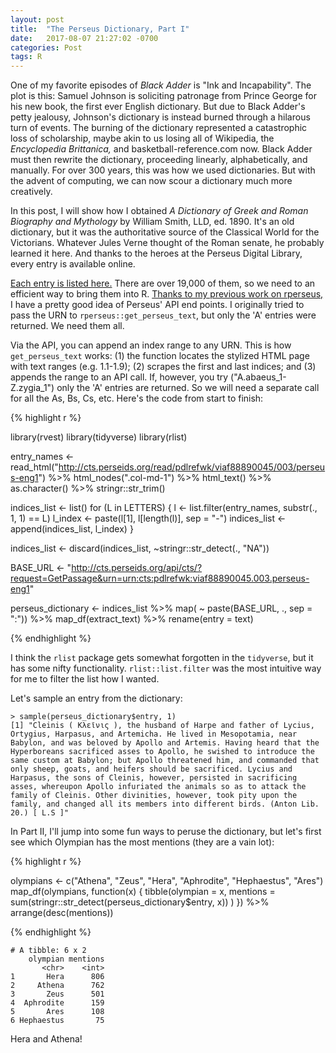 ```yaml
---
layout: post
title:  "The Perseus Dictionary, Part I"
date:   2017-08-07 21:27:02 -0700
categories: Post
tags: R 
---
```


One of my favorite episodes of *Black Adder* is "Ink and Incapability". The plot is this: Samuel Johnson is 
soliciting patronage from Prince George for his new book, the first ever English dictionary. But due to Black Adder's petty
jealousy, Johnson's dictionary is instead burned through a hilarous turn of events. The burning of the dictionary represented a
catastrophic loss of scholarship, maybe akin to us losing all of Wikipedia, the *Encyclopedia Brittanica,* and basketball-reference.com now. Black Adder must then rewrite the dictionary, proceeding linearly, alphabetically, and manually. For over 300 years, 
this was how we used dictionaries. But with the advent of computing, we can now scour a dictionary much more creatively.

<!--more-->

In this post, I will show how I obtained *A Dictionary of Greek and Roman Biography and Mythology* by William Smith, LLD, ed. 1890. It's
an old dictionary, but it was the authoritative source of the Classical World for the Victorians. Whatever Jules Verne thought 
of the Roman senate, he probably learned it here. And thanks to the heroes at the Perseus Digital Library, every entry is available online.

[Each entry is listed here.](http://cts.perseids.org/read/pdlrefwk/viaf88890045/003/perseus-eng1) There are over 19,000 of them,
so we need to an efficient way to bring them into R. [Thanks to my previous work on rperseus,](https://github.com/daranzolin/rperseus) I have a pretty good idea of Perseus'
API end points. I originally tried to pass the URN to `rperseus::get_perseus_text`, but only the 'A' entries were returned. We need them all.

Via the API, you can append an index range to any URN. This is how `get_perseus_text` works: (1) the function locates the stylized HTML page
with text ranges (e.g. 1.1-1.9); (2) scrapes the first and last indices; and (3) appends the range to an API call. If, however,
you try ("A.abaeus_1-Z.zygia_1") only the 'A' entries are returned. So we will need a separate call for all the As, Bs, Cs, etc. Here's
the code from start to finish:

{% highlight r %}

library(rvest)
library(tidyverse)
library(rlist)

entry_names <- read_html("http://cts.perseids.org/read/pdlrefwk/viaf88890045/003/perseus-eng1") %>%
  html_nodes(".col-md-1") %>%
  html_text() %>%
  as.character() %>%
  stringr::str_trim()

indices_list <- list()
for (L in LETTERS) { 
  l <- list.filter(entry_names, substr(., 1, 1) == L)
  l_index <- paste(l[1], l[length(l)], sep = "-")
  indices_list <- append(indices_list, l_index)
}

indices_list <- discard(indices_list, ~stringr::str_detect(., "NA"))

BASE_URL <- "http://cts.perseids.org/api/cts/?request=GetPassage&urn=urn:cts:pdlrefwk:viaf88890045.003.perseus-eng1"

perseus_dictionary <- indices_list %>%
  map( ~ paste(BASE_URL, ., sep = ":")) %>%
  map_df(extract_text) %>%
  rename(entry = text)

{% endhighlight %}

I think the `rlist` package gets somewhat forgotten in the `tidyverse`, but it has some nifty functionality. `rlist::list.filter`
was the most intuitive way for me to filter the list how I wanted.

Let's sample an entry from the dictionary:

```
> sample(perseus_dictionary$entry, 1)
[1] "Cleinis ( Κλεῖνις ), the husband of Harpe and father of Lycius, Ortygius, Harpasus, and Artemicha. He lived in Mesopotamia, near Babylon, and was beloved by Apollo and Artemis. Having heard that the Hyperboreans sacrificed asses to Apollo, he swished to introduce the same custom at Babylon; but Apollo threatened him, and commanded that only sheep, goats, and heifers should be sacrificed. Lycius and Harpasus, the sons of Cleinis, however, persisted in sacrificing asses, whereupon Apollo infuriated the animals so as to attack the family of Cleinis. Other divinities, however, took pity upon the family, and changed all its members into different birds. (Anton Lib. 20.) [ L.S ]"

```

In Part II, I'll jump into some fun ways to peruse the dictionary, but let's first see which Olympian has the most mentions (they are a vain lot):

{% highlight r %}

olympians <- c("Athena", "Zeus", "Hera", "Aphrodite", "Hephaestus", "Ares")
map_df(olympians, function(x) {
  tibble(olympian = x,
         mentions = sum(stringr::str_detect(perseus_dictionary$entry, x))
         )
}) %>% 
  arrange(desc(mentions))

{% endhighlight %}

```
# A tibble: 6 x 2
    olympian mentions
       <chr>    <int>
1       Hera      806
2     Athena      762
3       Zeus      501
4  Aphrodite      159
5       Ares      108
6 Hephaestus       75

```

Hera and Athena!

